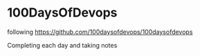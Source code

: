 # 100DaysOfDevops

following https://github.com/100daysofdevops/100daysofdevops

Completing each day and taking notes